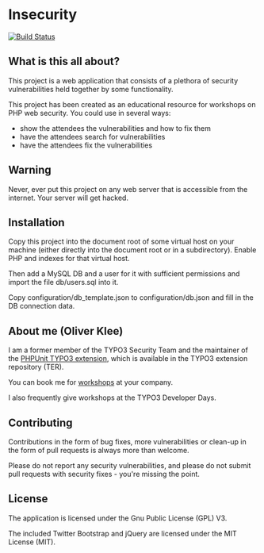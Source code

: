 # Insecurity

[![Build Status](https://travis-ci.org/oliverklee/insecurity.svg?branch=master)](https://travis-ci.org/oliverklee/insecurity)

## What is this all about?

This project is a web application that consists of a plethora of security
vulnerabilities held together by some functionality.

This project has been created as an educational resource for workshops on
PHP web security. You could use in several ways:

* show the attendees the vulnerabilities and how to fix them
* have the attendees search for vulnerabilities
* have the attendees fix the vulnerabilities


## Warning

Never, ever put this project on any web server that is accessible from the
internet. Your server will get hacked.


## Installation

Copy this project into the document root of some virtual host on your machine
(either directly into the document root or in a subdirectory). Enable PHP
and indexes for that virtual host.

Then add a MySQL DB and a user for it with sufficient permissions and import
the file db/users.sql into it.

Copy configuration/db_template.json to configuration/db.json and fill in the
DB connection data.


## About me (Oliver Klee)

I am a former member of the TYPO3 Security Team and the maintainer of the
[PHPUnit TYPO3 extension](http://typo3.org/extensions/repository/view/phpunit),
which is available in the TYPO3 extension repository (TER).

You can book me for
[workshops](https://www.oliverklee.de/workshops/workshops.html)
at your company.

I also frequently give workshops at the TYPO3 Developer Days.


## Contributing

Contributions in the form of bug fixes, more vulnerabilities or clean-up in the
form of pull requests is always more than welcome.

Please do not report any security vulnerabilities, and please do not submit pull
requests with security fixes - you're missing the point.


## License

The application is licensed under the Gnu Public License (GPL) V3.

The included Twitter Bootstrap and jQuery are licensed under the MIT License
(MIT).

